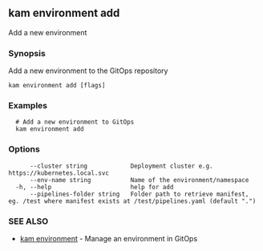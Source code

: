 ## kam environment add

Add a new environment

### Synopsis

Add a new environment to the GitOps repository

```
kam environment add [flags]
```

### Examples

```
  # Add a new environment to GitOps
  kam environment add
```

### Options

```
      --cluster string            Deployment cluster e.g. https://kubernetes.local.svc
      --env-name string           Name of the environment/namespace
  -h, --help                      help for add
      --pipelines-folder string   Folder path to retrieve manifest, eg. /test where manifest exists at /test/pipelines.yaml (default ".")
```

### SEE ALSO

* [kam environment](kam_environment.md)	 - Manage an environment in GitOps


